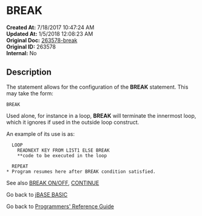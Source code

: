 # BREAK

**Created At:** 7/18/2017 10:47:24 AM  
**Updated At:** 1/5/2018 12:08:23 AM  
**Original Doc:** [263578-break](https://docs.jbase.com/36868-jbase-basic/263578-break)  
**Original ID:** 263578  
**Internal:** No  

## Description

The statement allows for the configuration of the **BREAK** statement. This may take the form:

```
BREAK
```

Used alone, for instance in a loop, **BREAK** will terminate the innermost loop, which it ignores if used in the outside loop construct.

An example of its use is as:

```
  LOOP
    READNEXT KEY FROM LIST1 ELSE BREAK
    **code to be executed in the loop

  REPEAT
* Program resumes here after BREAK condition satisfied.
```

See also [BREAK ON/OFF](./../break-on&off), [CONTINUE](./../continue)

Go back to [jBASE BASIC](./../README.md)

Go back to [Programmers' Reference Guide](./../../reference-guides/jbc/README.md)
